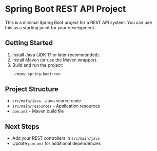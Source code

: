 # Spring Boot REST API Project

This is a minimal Spring Boot project for a REST API system. You can use this as a starting point for your development.

## Getting Started

1. Install Java (JDK 17 or later recommended).
2. Install Maven (or use the Maven wrapper).
3. Build and run the project:
   ```powershell
   ./mvnw spring-boot:run
   ```

## Project Structure
- `src/main/java` - Java source code
- `src/main/resources` - Application resources
- `pom.xml` - Maven build file

## Next Steps
- Add your REST controllers in `src/main/java`
- Update `pom.xml` for additional dependencies

